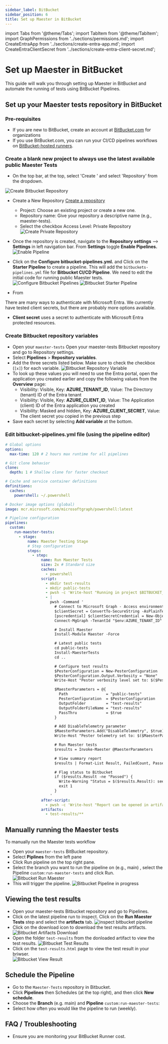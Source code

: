 ```yaml
---
sidebar_label: BitBucket
sidebar_position: 6
title: Set up Maester in BitBucket
---
```


import Tabs from '@theme/Tabs';
import TabItem from '@theme/TabItem';
import GraphPermissions from '../sections/permissions.md';
import CreateEntraApp from '../sections/create-entra-app.md';
import CreateEntraClientSecret from '../sections/create-entra-client-secret.md';

# <IIcon icon="mdi:BitBucket" height="48" /> Set up Maester in BitBucket

This guide will walk you through setting up Maester in BitBucket and automate the running of tests using BitBucket Pipelines.

## Set up your Maester tests repository in BitBucket

### Pre-requisites

- If you are new to BitBucket, create an account at [BitBucket.com](https://www.atlassian.com/try/cloud/signup?bundle=bitbucket) for organizations
- If you use BitBucket.com, you can run your CI/CD pipelines workflows on [BitBucket-hosted runners](https://www.atlassian.com/software/bitbucket/features/pipelines).

### Create a blank new project to always use the latest available public Maester Tests

- On the top bar, at the top, select 'Create ' and select 'Repository' from the dropdown.

![Create Bitbucket Repository](assets/bitbucket-create-repository.png)

- Create a New Repository [Create a repository](https://support.atlassian.com/bitbucket-cloud/docs/create-a-repository/)

  - Project: Choose an existing project or create a new one.
  - Repository name: Give your repository a descriptive name (e.g., maester-tests).
  - Select the checkbox Access Level: Private Repository
    ![Create Private Repository](assets/bitbucket-create-private-repository.png)

- Once the repository is created, navigate to the **Repository settings** --> **Settings** in left navigation bar. From **Settings** toggle **Enable Pipelines.**
    ![Enable Pipeline](assets/bitbucket-enable-pipeline.png)
- Click on the **Configure bitbucket-pipelines.yml.** and Click on the **Starter Pipeline** to create a pipeline. This will add the `bitbuckets-pipelines.yml` file for **Bitbucket CI/CD Pipeline**. We need to edit the initial code for running public Maester tests.
    ![Configure Bitbucket Pipelines](assets/configure%20bitbucket-pipelines.png)
    ![Bitbucket Starter Pipeline](assets/bitbucket-starter-pipeline.png)
- From

There are many ways to authenticate with Microsoft Entra. We currently have tested client secrets, but there are probably more options available.

- <IIcon icon="material-symbols:password" height="18" /> **Client secret** uses a secret to authenticate with Microsoft Entra protected resources.

<Tabs>
<!--
<TabItem value="wif" label="Custom workflow using Workload identity federation" >
    ToBeTested ...
</TabItem>
-->
<TabItem value="cert" label="Custom workflow using client secret" default>

<CreateEntraApp/>

<CreateEntraClientSecret/>

### Create Bitbucket repository variables

- Open your `maester-tests` Open your maester-tests Bitbucket repository and go to Repository settings.
- Select **Pipelines** > **Repository variables**.
- Add the three secrets listed below. Make sure to check the checkbox (`[x]`) for each variable.
    ![Bitbucket Repository Variable](assets\bitbucket-repository-variables.png)
- To look up these values you will need to use the Entra portal, open the application you created earlier and copy the following values from the **Overview** page:
  - Visibility: Visible, Key: **AZURE_TENANT_ID**, Value: The Directory (tenant) ID of the Entra tenant
  - Visibility: Visible, Key: **AZURE_CLIENT_ID**, Value: The Application (client) ID of the Entra application you created
  - Visibility: Masked and hidden, Key: **AZURE_CLIENT_SECRET**, Value: The client secret you copied in the previous step
- Save each secret by selecting **Add variable** at the bottom.

### Edit bitbucket-pipelines.yml file (using the pipeline editor)

```yaml
# Global options
options:
  max-time: 120 # 2 hours max runtime for all pipelines

# Git clone behavior
clone:
  depth: 1 # Shallow clone for faster checkout

# Cache and service container definitions
definitions:
  caches:
    powershell: ~/.powershell

# Docker image options (global)
image: mcr.microsoft.com/microsoftgraph/powershell:latest

# Pipeline configuration
pipelines:
  custom:
    run-maester-tests:
      - stage:
          name: Maester Testing Stage
          # Step configuration
          steps:
            - step:
                name: Run Maester Tests
                size: 2x # Standard size
                caches:
                  - powershell
                script:
                  - mkdir test-results
                  - mkdir public-tests
                  - pwsh -c 'Write-host "Running in project $BITBUCKET_REPO_SLUG with results at $BITBUCKET_BUILD_NUMBER."'
                  - |
                    pwsh -Command '
                      # Connect to Microsoft Graph - Access environment variables correctly
                      $clientSecret = ConvertTo-SecureString -AsPlainText "$env:AZURE_CLIENT_SECRET" -Force
                      [pscredential] $clientSecretCredential = New-Object System.Management.Automation.PSCredential("$env:AZURE_CLIENT_ID", $clientSecret)
                      Connect-MgGraph -TenantId "$env:AZURE_TENANT_ID" -ClientSecretCredential $clientSecretCredential -NoWelcome

                      # Install Maester
                      Install-Module Maester -Force

                      # Latest public tests
                      cd public-tests
                      Install-MaesterTests
                      cd ..

                      # Configure test results
                      $PesterConfiguration = New-PesterConfiguration
                      $PesterConfiguration.Output.Verbosity = "None"
                      Write-Host "Pester verbosity level set to: $($PesterConfiguration.Output.Verbosity.Value)"

                      $MaesterParameters = @{
                        Path                 = "public-tests"
                        PesterConfiguration  = $PesterConfiguration
                        OutputFolder         = "test-results"
                        OutputFolderFileName = "test-results"
                        PassThru             = $true
                      }

                      # Add DisableTelemetry parameter
                      $MaesterParameters.Add("DisableTelemetry", $true)
                      Write-Host "Pester telemetry set to: $($MaesterParameters.DisableTelemetry)"

                      # Run Maester tests
                      $results = Invoke-Maester @MaesterParameters

                      # View summary report
                      $results | Format-List Result, FailedCount, PassedCount, SkippedCount, TotalCount, TenantId, TenantName, CurrentVersion, LatestVersion

                      # Flag status to Bitbucket
                      if ($results.Result -ne "Passed") {
                        Write-Warning "Status = $($results.Result): see Maester Test Report for details."
                        exit 1
                      }
                    '
                after-script:
                  - pwsh -c 'Write-host "Report can be opened in artifacts - test-results/test-results.html."'
                artifacts:
                  - test-results/**
```

  </TabItem>
  </Tabs>

## Manually running the Maester tests

To manually run the Maester tests workflow

- Open your `maester-tests` BitBucket repository.
- Select **Piplines** from the left pane
- Click Run pipeline on the top right pane.
- Select the branch you want to run the pipeline on (e.g., main) , select the Pipeline `custom:run-maester-tests` and click Run.
    ![Bitbucket Run Maester](assets/bitbucket-run-maester-pipeline.png)
- This will trigger the pipeline.
   ![Bitbucket Pipeline in progress](assets/bitbucket-run-pipeline-inprogress.png)

<!--
## Create a schedule (Optional)

Pipeline schedules are ...

- [Scheduled pipelines documentation](https://BitBucket.com/help/ci/pipelines/schedules)
-->

## Viewing the test results

- Open your maester-tests Bitbucket repository and go to Pipelines.
- Click on the latest pipeline run  to inspect. Click on the **Run Maester Tests** step and select the **artifacts** tab.
    ![inspect bitbucket pipeline](assets/bitbucket-inspect-pipeline-step.png)
- Click on the download icon to download the test results artifacts.
    ![Bitbucket Artifacts Download](assets/bitbucket-download-artifacts.png)
- Open the folder `test-results` from the donloaded artifact to view the test results.
    ![Bitbucket Test Results](assets/bitbucket-test-results.png)
- Click on the `test-results.html` page to view the test result in your briwser.\
    ![Bitbucket View Result](assets/bitbucket-view-test-result.png)

## Schedule the Pipeline

- Go to the `Maester-Tests` repository in Bitbucket.
- Click **Pipelines** then Schedules (at the top right), and then click **New schedule**.
- Choose the **Branch** (e.g. main) and **Pipeline** `custom:run-maester-tests`:
- Select how often you would like the pipeline to run (weekly).

## FAQ / Troubleshooting

- Ensure you are monitoring your BitBucket Runner cost.